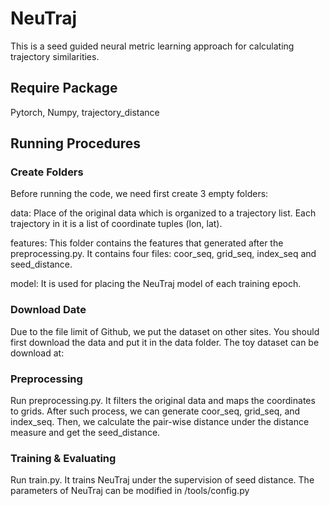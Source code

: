 # NeuTraj

This is a seed guided neural metric learning approach for calculating trajectory similarities.

## Require Package
Pytorch, Numpy, trajectory_distance

## Running Procedures

### Create Folders
Before running the code, we need first create 3 empty folders:

data: Place of the original data which is organized to a trajectory list. Each trajectory in it is a list of coordinate tuples (lon, lat).

features: This folder contains the features that generated after the preprocessing.py. It contains four files: coor_seq, grid_seq, index_seq and seed_distance. 

model: It is used for placing the NeuTraj model of each training epoch.

### Download Date
Due to the file limit of Github, we put the dataset on other sites. You should first download the data and put it in the data folder. The toy dataset can be download at: 

### Preprocessing
Run preprocessing.py. It filters the original data and maps the coordinates to grids. After such process, we can generate coor_seq, grid_seq, and index_seq. Then, we calculate the pair-wise distance under the distance measure and get the seed_distance.

### Training & Evaluating
Run train.py. It trains NeuTraj under the supervision of seed distance. The parameters of NeuTraj can be modified in /tools/config.py
